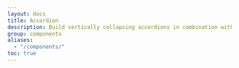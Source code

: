 ```yaml
---
layout: docs
title: Accordion
description: Build vertically collapsing accordions in combination with our Collapse JavaScript plugin.
group: components
aliases:
  - "/components/"
toc: true
---
```

